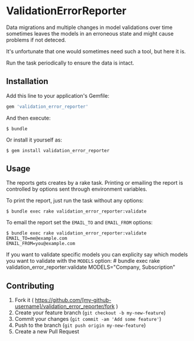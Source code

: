 # ValidationErrorReporter

Data migrations and multiple changes in model validations over time sometimes leaves the models in an erroneous state and might cause problems if not deteced.

It's unfortunate that one would sometimes need such a tool, but here it is.

Run the task periodically to ensure the data is intact.

## Installation

Add this line to your application's Gemfile:

```ruby
gem 'validation_error_reporter'
```

And then execute:

    $ bundle

Or install it yourself as:

    $ gem install validation_error_reporter

## Usage

The reports gets creates by a rake task. Printing or emailing the report is
controlled by options sent through environment variables.

To print the report, just run the task without any options:

    $ bundle exec rake validation_error_reporter:validate

To email the report set the `EMAIL_TO` and `EMAIL_FROM` options:

    $ bundle exec rake validation_error_reporter:validate EMAIL_TO=me@example.com
    EMAIL_FROM=you@example.com

If you want to validate specific models you can explicity say which
models you want to validate with the `MODELS` option:
    # bundle exec rake validation_error_reporter:validate MODELS="Company,
    Subscription"

## Contributing

1. Fork it ( https://github.com/[my-github-username]/validation_error_reporter/fork )
2. Create your feature branch (`git checkout -b my-new-feature`)
3. Commit your changes (`git commit -am 'Add some feature'`)
4. Push to the branch (`git push origin my-new-feature`)
5. Create a new Pull Request
